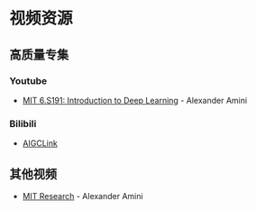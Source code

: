 # 视频资源

## 高质量专集
### Youtube
* [MIT 6.S191: Introduction to Deep Learning](https://www.youtube.com/playlist?list=PLtBw6njQRU-rwp5__7C0oIVt26ZgjG9NI) - Alexander Amini

### Bilibili
* [AIGCLink](https://space.bilibili.com/471000665d)

## 其他视频
* [MIT Research](https://www.youtube.com/playlist?list=PLtBw6njQRU-ovlOqDdN3NctLcWAlBWk5Q) - Alexander Amini